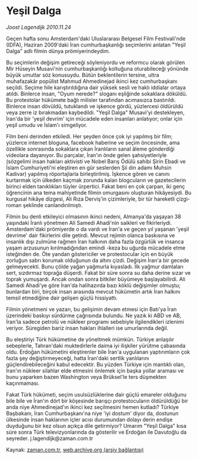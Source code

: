 # Yeşil Dalga

*Joost Lagendijk 2010.11.24*

<td class="columnist-detail">
<p>Geçen hafta sonu Amsterdam'daki Uluslararası Belgesel Film Festivali'nde (IDFA), Haziran 2009'daki İran cumhurbaşkanlığı seçimlerini anlatan "Yeşil Dalga" adlı filmin dünya prömiyerindeydim.</p>
<p>
<div id="haberMetinDiv">
<p>Bu seçimlerin değişim getireceği söyleniyordu ve reformcu olarak görülen Mir Hüseyin Musavi'nin cumhurbaşkanlığı koltuğuna oturabileceği yönünde büyük umutlar söz konusuydu. Bütün beklentilerin tersine, ultra muhafazakâr popülist Mahmud Ahmedinejad ikinci kez cumhurbaşkanı seçildi. Seçime hile karıştırıldığına dair yüksek sesli ve haklı iddialar ortaya atıldı. Binlerce insan, "Oyum nerede?" sloganı eşliğinde sokaklara döküldü. Bu protestolar hükümete bağlı milisler tarafından acımasızca bastırıldı. Binlerce insan dövüldü, tutuklandı ve işkence gördü, yüzlercesi öldürüldü veya zerre iz bırakmadan kaybedildi. "Yeşil Dalga" Musavi'yi destekleyen, İran'da bir 'yeşil devrim' için mücadele eden insanları anlatıyor; onlar için yeşil umudu ve İslam'ı simgeliyor.
<p>Film beni derinden etkiledi. Her şeyden önce çok iyi yapılmış bir film; yüzlerce internet bloguna, facebook haberine ve seçim öncesinde, ama özellikle sonrasında sokaklara çıkan İranlıların sanal âleme gönderdiği videolara dayanıyor. Bu parçalar, İran'ın önde gelen şahsiyetleriyle (sözgelimi insan hakları aktivisti ve Nobel Barış Ödülü sahibi Şirin Ebadi ve İslam Cumhuriyeti'ni eleştiren en gür seslerden Şii din adamı Muhsin Kadivar) yapılmış röportajlarla birleştirilmiş. İşkence gören ve canını kurtarmak için ülkeden kaçmak zorunda kalan blogcuların ve gazetecilerin birinci elden tanıklıkları tüyler ürpertici. Fakat beni en çok çarpan, iki genç öğrencinin ana tema mahiyetinde filmin omurgasını oluşturan hikâyesiydi. Bu kurgusal hikâye dizgesi, Ali Rıza Derviş'in çizimleriyle, bir tür hareketli çizgi-roman şeklinde canlandırılmıştı.
<p>Filmin bu denli etkileyici olmasının ikinci nedeni, Almanya'da yaşayan 38 yaşındaki İranlı yönetmen Ali Samedi Ahadi'nin saikleri ve fikirleriydi. Amsterdam'daki prömiyerde o da vardı ve İran'a ve geçen yıl yaşanan 'yeşil devrime' dair fikirlerini dile getirdi. Mevcut rejimin olanca baskısına ve insanlık dışı zulmüne rağmen İran halkının daha fazla özgürlük ve insanca yaşam arzusunun kırılmadığından emindi -keza bu uğurda mücadele etme isteğinden de. Öte yandan göstericiler ve protestocular için en büyük zorluğun sabrı korumak olduğunun da altını çizdi. Değişim İran'a bir gecede gelmeyecekti. Bunu çölde yağan yağmurla kıyasladı. İlk yağmur damlaları sert, sızdırmaz toprağa düşerdi. Fakat bir süre sonra su daha derine sızar ve toprak yumuşardı. Ancak ondan sonra bitkiler büyümeye başlayabilirdi. Ali Samedi Ahadi'ye göre İran'da halihazırda bazı köklü değişimler olmuştu; bunlardan biri, birçok insan arasında mevcut hükümetin artık İran halkını temsil etmediğine dair gelişen güçlü hissiyattı.
<p>Filmin yönetmeni ve yazarı, bu gelişimin devam etmesi için Batı'ya İran üzerindeki baskıyı sürdürme çağrısında bulundu. Ne yazık ki ABD ve AB, İran'la sadece petrolü ve nükleer programı sebebiyle ilgilendikleri izlenimi veriyor. Süregiden bariz insan hakları ihlalleri ise umurlarında değil.
<p>Bu eleştiriyi Türk hükümetine de yöneltmek mümkün. Türkiye anlaşılır sebeplerle, Tahran'daki muktedirlerle daima iyi ilişkiler yürütme çabasında oldu. Erdoğan hükümetini eleştirenler bile İran'a uygulanan yaptırımların çok fazla şey değiştirmeyeceği, hatta İran'daki sertlik yanlılarını güçlendirebileceğini kabul edecektir. Bu yüzden Türkiye için mantıklı olan, İran'ın nükleer silahlar elde etmesini önlemek için başka yollar araması ve bunu yaparken bazen Washington veya Brüksel'le ters düşmekten kaçınmaması.
<p>Fakat Türk hükümeti, seçim usulsüzlüklerine dair güçlü emareler olduğunu bile bile ve İran'ın dört bir köşesinde barışçı protestocuların öldürüldüğü bir anda niye Ahmedinejad'ın ikinci kez seçilmesini hemen kutladı? Türkiye Başbakanı, İran Cumhurbaşkanı'na niye 'iyi dostum' diyor da, dostunun ülkesinde insan haklarının içler acısı durumundan dolayı derin endişe duyduğunu bir kez olsun açıkça dile getirmiyor? Umarım "Yeşil Dalga" kısa süre sonra Türk televizyonlarında da gösterilir ve Erdoğan ile Davutoğlu da seyreder. j.lagendijk@zaman.com.tr</p></p></p></p></p></p></div>
</p>
<a href="http://web.archive.org/web/20101229134104/mailto:j.lagendijk@zaman.com.tr">
</a></td>

Kaynak: [zaman.com.tr](http://zaman.com.tr/yazar.do?yazino=1056250), [web.archive.org (arşiv bağlantısı)](http://web.archive.org/web/20101229134104/http://zaman.com.tr:80/yazar.do?yazino=1056250)
